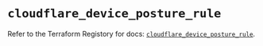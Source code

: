 # `cloudflare_device_posture_rule`

Refer to the Terraform Registory for docs: [`cloudflare_device_posture_rule`](https://registry.terraform.io/providers/cloudflare/cloudflare/4.4.0/docs/resources/device_posture_rule).
